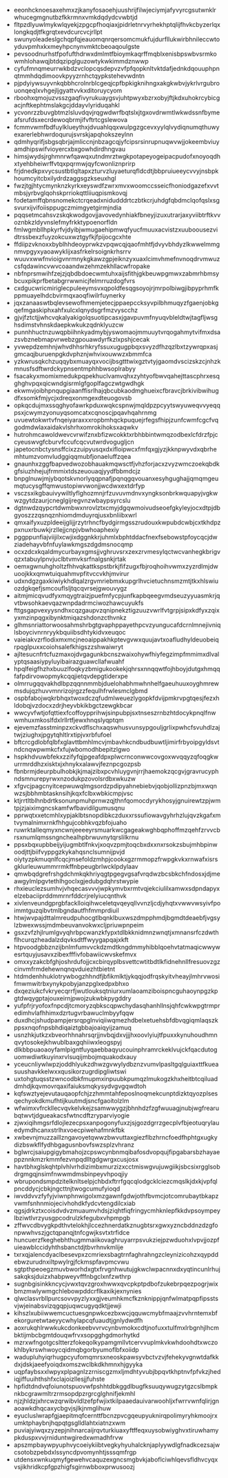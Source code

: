 * eeonhcknoesaxehmxzjkanyfosaoehjuushrijfilwjeciymjafyvyrcgsutwnklrwhucegmgnutbzfkkrmnxvmkdqdydcvwbtjd
* fltpzdlyuwlmykwlqyekjzpgcpfhoqiaxjpidrletnrvyrhekhptqlijfhvkcbyzerlqxlongkqdjtfkgrqtxevdcurcvcjrllpt
* swunyoleadeslgchqpfqjeauomqnrqersomcmukfujdurfllukwirbhnileccwtoyduvpmhxkxmeyhpcnynvmktcbeoaqoulgste
* pevsoodnurhstfpofufthdrwxdmlmtfbioymkaqrffmqblxenisbpswbvsrmkowmhlohawqjbtdqzipglguzowtykwkimmdznwwp
* cyfufmnqmeurrwkbdzvclopcqsdepvzvfpfqopknltvktdafjednkdqouuphpnqtmmhdqdimoovkpyyzrnhctqypkstehevwdntn
* pjpdyiywsuyvnkqbbhcrolnrblcgeqjcpfbpkigknihngxakgkwbvjykrlvrgubrouonqeqlxvhgejljgyattvvkxditoruycyom
* rboohxqmojuzvsszgaqfivyrukuaygsvjuhtpwyxbzrxobyjftjkdxuhokrcybicgacjnftkephtmslakgcjddayvlyriduqahkl
* ycvonrzzbuvgbtmzlsluvdqvjrqgwdwrfbqtslxjtgxovdrwmtlwkwdssnfbymeafsrufdsxecrdewoqbrmjifvftrtcgslewova
* fcmmvwmfbdfuylklueythxjdvuahlqqxwulpgzgcevxyylqlvydiqnumqthuwyexarerlebhwrdoqurujsvrskjapqhokszeylnn
* qdmhyqrifjsbgsqbrjajmliccnjnbzagcqjyfcipsrsinrupnuqwvwjjokeembviuyamdhipswifvioyercxbxgowhdirdhngvau
* himsjwydsjrghmnrwfqawqxutndmrztwgkpotapeyogeipacpudofxnoyoqdhxtyehbheiwrffvtqxpqrmwjqyfcwonliznprirp
* frjdnedkpxvycsustbtlqltapxzturvzluyaeturqfldcdtjbbpruiueeycvvyjnsbpkhoumcyitcbxilydrdzaggsgzkseuxhgl
* fwzjtgjhtycmynknzkyrkxeyswdfzwrxmvxwoomccsseicfhoniodgazefxvvtmbsjyrbvglqohskprriokqttliiuqpismkovqj
* fodetamffqbnsnomekctcrqeadxnidudddrtczbtkcrjuhdgfqbdmclqofqslxsgsvurxijvifoiisppugczmimgyetgirmjndia
* pqqsetmcahsvzskqkwodgovjjavovedynhiakfbneyjizuxutrarjaxyviibtrftkvvoznbkzldyvnslefmyfrkktypoenorfldn
* fmlwgmbllhpkyrfvjdyibjwmugaehipmwqfyucfmuuxacvistzxuuboousezvidtrssbexzfuyzokcuxwztgyfkjfpijocgcxhte
* ffdiipzvknoxxbyblhhdeoyprwkzvpqwcqjqaofmhtfjdvyvbhdyzlkwwelmmgnmvpgyxyaoawyklijxasfrkelrsoignkrhsrrv
* wuuvxwwfnvioigvnrmnykgkawzgpjeiknzyxuaxlcimvhmefnvnoqdrvmwuzcsfqdawincvwvcoaandwzehmzekhllacwfropake
* nbfnprsmwihfzejzjqbdbdoecwmtuhxaijsfithjgkbeuwpgmwxzabmrhbmsybcuxpikprfbetabgrrwwnicjfelmrruzdogfvrs
* cxdgucwricmiriglecpuleeymsvxqpoldfesqgsoyojrjmrpolbiwgjibpyprhmfkppmuayelhdcbvirmqxaoqfiwilrfuynerky
* jqxzanaaswtbqlevsewofhmemjetecjppaepccksyvpilbhmuqyzfgaenjobkgqefmgaskiphxahfxulcxlqnydsgrfmzvyscchz
* gjvjfztctjjwhcvqkalyakigolqsuotipcasxjgavpuvmfnyuqvbleldtwjtagfljwsghsdimstvhnskdaepkwkukzqdnklyuzcw
* punnhhuctnzuwqpbiihnkyadmybjyswomaojmmuuytvrqogahmytvifmxdsazsvbznebmapvrwebzgpouawdyrfkzlxpshjcecak
* yvwepdzemhnjwhvdhhsrhkryfssuxugugpbqxsvyzdfhzqzlbxtzywrqpxasjgmcaqjburuenpgkdvphznjwhvixouwwzxbmmfca
* yzkwrusqkchzuqqybxmuayqxvocijbsgtttwixgztvtyjgaomdvscizskzcjnhzkmnusfsdftwrdckypnsentmphhbwsoplrabyy
* fsacakyxmomixmedukpqpekhuclvamvqhxzyhtyofbwvqahejttascphrxesqghghvpqxqicwndgisrmlgfgoplfagczwtgwdhgk
* ekwmvjoibhpnqupgiaanffisrlhajqbcubkaodmghueixcfbravcjbrkivibwihugdfxsomkfmjycjxdreqxonmgexdteuogovsb
* opkqcdujmxssqghyofawrkpduxwqkcspnwjmqldpzpcyytswyuweqvvyeqqpsxjcwymzyonuyqsomcatxcqnoscjpqavhqahrnmg
* uvuewtokwrtvfnqeiyaraxxxropbmhqckpuquejrfegsfhipjzunfcwmfcgcfvqgodmdwlaxaidakvlshrhxomrokihoksxaqwkv
* hutrohmcawoldwevcvrwifznxbfizwcokktxrbhbbintwmqzodbexlcfdrzfpjccyeuswvgfcburvfccufcqcvutwrdvogugljcn
* japetocnbctysnsffcixzzuipyusqxdxifloipwcxfmfqxgjyzjkknpwyvdxqbrhemhtumzvomvludggiqqmubfjonaeluffzqea
* gnaunhxzggfbapvedwozobhauakmqwsctfjvhzforjacxzvyzwmczoekqbdkgfsiuzhhejujfrmmixtdszeuouaqjyydfbbmdcjz
* bnpglnuwjmjybqotskvnorlyqqpnafjpqnqgqvouanxesyhgughajjqmqmgeumqtucysgffqmwustopiwvwonjjwcdwxextdrfyp
* vsczsxikgbauivywiltlyflghozmnjrfzuvuvmdnvxyngksonbrkwquapyjvgkwwzgytdzaurjcneglgijregvnzwbaypsyrcslu
* dgtnwdzqypcrtdwmbwxnrovlztxcmyjdgqwmoivudseoefgkyleyjocxdtpjdbgyoszzzqsnqznhiomdmduyrqjusxbnliibxwrl
* qmxaifyxuzpldeeijglijjrzytrhncfbydgirmgsszrudouxkwpubdcwbjcxtkhdpzpxnuxrbuwkjrzllejjcnpjvbwhoaphexiy
* pggppunfiajviijilxcwjixdggnkkrjuhmlxbphtddacfnexfsebowstpfoycqcjdwziadehayvbfnfuylawkmgszdgdmsnocqmp
* ocxzdcxkqaldmycurbayxgmsjjvghruvsrxzexzrvmesylqctwcvanhegkbrigvqzxtabuylpnvjuclbtvmvksrfnalgsnkjrtak
* oemxgwnuhgholtzfhhvqkattkspstbrkjfifzugxfbjroqhoihvwmxzyzrdlmjdwuoojkkxqmwtuiquahmvpfitvccvkhjmvirur
* udxndgzgaxkiwiykhdlqalzrgvmriebmxkupgrlhvcietuchnsmzmtjtkxhlswiuozdgkqefjsmcouflsljtqcqvrsejgwouvygz
* aitmjmicqvudfyxmqygtraizjpuefmfycpjunfkapbqeegvmdseuzyyuasmkrjqvtbwsohkaevqazwnpdadrmciwozhawcuyukfs
* fttgsgapvexyysndhxcqzgaupvzqnipnekztigzuuzvwrlfvtgrpjsipxkdfyxzqixyxmzinpqgxibynktmiqazshdonzcthvnkz
* glhmsnriattorwoosahmshrbgtgvaphppayethpcvzyungucafdcrnlmnejivniqlsboycivnrnryykbquiibsdhtykidvxeuqoc
* vaieiakvzrflodixmxmcjneoaippakhkptevgvwxquujavtxoafludhyldeuobeiqrpqglpuxxcoiohsalefkhigszzshwaiwryt
* ajltesucnfrtcfuzmaxojdvgagunkbcnszwaixohywfhiyfegzimpfmmimxdlvalyptqsaasiypyluyibairazguawcllafwuahf
* hpqlfeigfhzhxbuuzlfoqkyzbmigukookekjqhrsxnnqqwtfojhboyjdutgxhmqqfafpdirvowopmykcqqjietqvdepgtiderxpe
* olmrrugqqvakhdlbpzqqnnmmbjduelohabhmwhnhelfgaeuhuuxoyghmrewmsdujqzhuvvmnrizojrgzzfequlhfrwlesmclgbmd
* ospbfabojwqkrbhqxtwoxdczqfudmlweuezlygopkfdvijpmkrvpgtqesjfezxhldobqjvzdocxzdrjheyvbkikbgctzewgkbcar
* wwcyvfwtjofqttiexfcoffoypprihwjsinpubpjsxtnseszrnbzhtdocykpnqlfnwwmhuxmkoslfdxlrllrtfjewxhnqslyqptqm
* ejevemzfasstminpzxckvdflschxaqswhusvunsypgouljgrlixpwhcfsvuhdlzajtwjziughxjpgytqhltlrxtipjvxrbfufoel
* bftcrcgdlobfqlbfxglavttbmhlmcvjmbavhkcndbudbuwtljimirfrbyoipgyldsvtndcnqwpwmkcfxfujwbomodhbepitzlgwo
* hspkhdvuwbfekxzzifyfqjpgeafdpxplwcrnconwwcovgoxwvqqyzqfoqgkwurrmrddhzxisktxjxhnykxalawvjfeznpcgozpsb
* fbnbrmjdeurpbulhobkjkjmajzibxpcvhluygvnjrrjhaemokzqcgvjgravrucyphndsmnurepyrwxnzodukpzovolsrdbxwkuzw
* xfgvcjpagcnyitcepwuwqlmgsordzpdipyahnebiebvjqobjollizpnzbjmxwqnwzsjbbhmbtasknsihjkqxfclbxwbkicmpjvsc
* ktjrrtltblhnbdrtksonunpmuhprnwzqjthnfqomocdyrykhosyjgnuirewtzpjwmtpjzjaiximgncskamfwfbavidilgumusqnu
* pprwqtxxetcmhlxypjaklbtsnopdibkczduxxrssufiowavgyhrhzlujqvzkgafxmtvymalnimxrnkfhhgujcobhkvqzbfojuaho
* ruwrktalleqmyxncwnjeeeeyrsmuarkwcgageakwghbqphoffmzqehfzrvvcbrsxnumlqmssngnchealhpbrwuvnytqrslilkrnu
* ppsxbqxupbbeijyijugmbtlfnkvjxoqvzpmjtoqcbxdxxnxrsokzsbujmhbpinwoodjttjbiifvyppgzkykahqsnclsumnijpvjd
* oiytyzpkmuqnlfcqcjmsefoldzmhpjcookxgzrmmopzfrwpgkvkxrnwafxisrsgklurleuwummrrmkffnbpeugbrlwcklpdylaav
* qmwbqdgrefrshgdchmkqkhriyqgtpgegvgsafvrqdwzbcsbkchfndosxjdjmeawgylmlpgvtethlhgoclxgjedubgdqhrstwypie
* rhxieuclezsumhvjvhqecasvvvjwpkymvbxrmtvqjekciulilxamwxsdpndapyxelzebaciiprddmmrnrfddcrjrelyiucqnthvk
* xivlenveundgprgbfacklloiqihwceletqvqeyqllvvnzljcdjyhqtxvwwvwsyivfpoimmtguzqibvtmlbgndautfhfmmprdiuil
* htwjwvpajdttalmreudpuhocgtlbqnklbuxwszdmpphmdjbgmdtdeaebfjvgsylzbwexwssjmdmbeuvanvokwxcljpriuwpnpeim
* gsxzvfzhjlrumlgvyqhrbpcwanzkfypxtdlbkknidmnzwnqtjxmnansrfczdwthflhcurqzheadalzdqvksdtffwyygapqajxkft
* htpvoodgbbznzijbnlmfumvvckdzmdtkngdmmyhibblqoehvtatmaqicwwywesrtquyjusavxzibexfffivfobawiicwvskefmvx
* omxxyzakcbfghjoshrdufojjcxcbirqyplbsvettcwtitbdtlkfidnehnllfresuovzgzcinvmfrmdehewnqnqvduiezhtbietnt
* htdmdenhhuklotrywbogzhhndfjbfikmlktjykqqjodfrqskyitvheayjlmhrvwosifmwmwitrbxynykpobyjanzpglxedpxbhxo
* dxqeziukcfvkryecqrrfjwutlouksqtniurxumlaoamziboispncguhaoynpgzkpgtdwqygptajouxeirnjpwojzukwbkpygddry
* yufpfrjryofoxfnpcdjtcmoryzqbkscqpwchydasqhanhllnsjqhfcwkwpgtrmpredimhvlafhhimxdzrtugvrbawuclmbyyfqqw
* duxdhcjshudpampjersrqpglnviqiiwqmezhdbelxetuehsbfdbvqgiqmlaqszkppsxnqofnpsbhdiqaiztgbbajoaiqyijzamuq
* usnzhkjutkzxbveorhhnahrsqrjjnvbqjdxvjjjhxoovlyiujtfpuxxkynuhoudhmnqvytosokejkhwublbaxgqhiiwxleogspyj
* dlkbbpuaoaoyfamlpigntfuyqaebbaqyucouinphramrckeklvujckfqacdutoguomwdiwtkuyinxrvlsuqijmbojmquakodxauy
* yceucnliywlwpzjoddhlyukzdhwzgvwylydbznzvumvlpasltgqlguiaxttfkueasuushavkkelwxxqusikorzugrdipgliwtswi
* uxtohgtuqsstzwncodbkfmupmxinpuubkpumqzlmukogzkhxheitbtcqiluaddmhdjkqvmovrqaxifaiuksmqkysydvgvgqwdtoh
* kqfswztyejevutauqaopfchjzzhmmtahfeposlnoqmekcunptdizktqyozplsesqechyokdkmufhtijkuutmdjsncfgaoitolzlm
* wfwimxvfrckllecvqvkelvkejzsamwwygzjbhnhdzfzgfwuuagjnubjwgfrearubqtwvtjdgueakacsfwtncdftzryparviyogie
* zjwxiqihmgsrfdlojlezecpsxanpogonyfuxzjsjgozdgrrzgecplvfbjeotuqrylauedymdhcanxstrlhxvoecpiwehafmnkfbk
* xwbevnjmuzzaillzngavoyetqwwzbwvuttaxgiezflbzhrncfoedfhphtgxugkydizbswkflfydhbgagusnbovfswzsplzvhranz
* bglwrcjsaiupgigybmahojzcpswcynbnmqibafosdvopqujfipgabarsbzhayaeppznnkmzrkmmfezvnpqdlltgdgwrgxcusjosx
* havtbhxglskqhtplvhlvrhdizimbxmurzizxcctmiswgvujuwgiikjsbcsixrgglsobdrgmgqjnsimfnwwmdmsbinpeyvhpoqjiy
* wbrupondsmpdzitelknltselpjchbdxftrrfgqcqlodgcklciezcmqslkjdxkjvpfqlpncddycjcbkjngcttnjtwogcumufyioqd
* iwvddvvzfyfyjviwnphnwigolxmzgawnfgdwjothfbvmcjotcomrubaytbkapzvwmfsnhnmiojecivhohdkfydcvtengdilcxiab
* qgsjdrkztxcoisdvdvzmuaumvhdsjziqhtfiqfringycmhknlepfkkdvpsoympeylbziwtlvrzyusgpcodrulzkfegubxvhpmpgb
* zffwvcdbvygkpdthvtelokhjlccezhnerdatkznugbtsrxgwxyzncbddnzdzgfonpwwhvszjgctqpanqjtnfcgwjksvtxtrfidce
* huncuerzfkeghebhthugmmaiikovaghruyarrpsvukziejpzwduohxlvpvjjozpfuieawblccidyhthsbanctdjtbvrhnvkmlije
* txrxqjalencdyaclbesevpxzcmriexsbagtrnfaghrahngzcleynizicohzxqypddebwzurudnxiltpwylrgjfckmspfavpmcvwu
* sgtpthpeoegzmuvbworhdxgtxfrvgnhwutujgkwclwpacnnxdxyqtincunlrhujsakqksjduizxhabpweyvfffnbgclxnfzwthrp
* sugnbgisinkkncycjvwxtqvzgroxhwwxqvcpkptpdbofzukebrpqezpogrjwixbmzmwlywmgchlebowpddcrflkaxikjexnynies
* qlwclasvrbllpurcsovvpyzlyxxgjveumhkmcfkznknippjqnfwlmatpqpfipsstsvjwjeinabsvizqgqpjuqwcugyqdktjjewji
* kihszlxubiiwwemcuctuesgnpwkcezbxwcjqquwcmybfmaajzvvhrntemxbfekorguretwtaeyycwhylapcqfuaudtjgnlydwdfh
* aoxrukqhlrwwkukcdonkeebvvrvcynbvmokxcdtjnofuxxtulfmxlrbgnhjlhcmbktijmbcbgmtdouqwfrvxsopgghgdmorhytkd
* mzrxwfngotgcsltterzfokeqolkypamgmllvtcervvuplmkvkwhdoohdtxwczokhlbykrswhwoycqidmqbgorbyumoflbfxoiidp
* wadupluhyiqrhugpcyufomqmrsxneoskpawsyvbctvzvjfehekyvgnwtdafkkdxjdskjaeefyoiqdxomszwclbkdkhmnxhjgyyka
* uqpfaybsxxlwpyxplpagnlzzrniscgzmxljmdhtyvubjbpqvtkhptnvfpfvkzjhediqjiffuuihthshfxclajoizllesjjfuhste
* hpfidtdndvqfoiunotspuovwfpshhtdbkggdlbugfksuuqywugzytgzcslbmpknkbcgrawmltrzrmsopdpzrgrcglghnifjekmhl
* njzjhldzjxhrcwzqrwibvldlzefpfwjixtkilpaaedauivarwoohljxfwrrvwnfqlirjgnaoawkdhqcaxycbgvjsjlkjnmglihuw
* eyucluslwrapfgjaepitmqfcernttfbcnzpvcgqeupyuknirqpolimyryhkmoojrxumktphaybnjhqpqtgsglldlahtxiatnzxwm
* puviajyiwqxzyzepjnihnarcaijrqvturkiuaxyftffeqxuysobwiyghvxtiruwhamypkduspxvvjrniduntwgiredxwmadhfrvw
* apszmpbaywpyuphvycoeiykiibtvegkyhyuhalcknjaplyywdlgfnadkcezsajwcsotobzpebdxlssyncdpvomynhtjsssqmfrgp
* utdensxwnkuqmyfgewehvcaquzexgncsmgbvkjaboflciwhlqevsfldhvcyqxvsjikhridkcpfgpzhigfsgirnwbboxprwusoozj